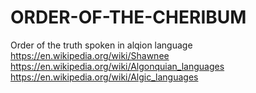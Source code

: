# ORDER-OF-THE-CHERIBUM
Order of  the truth spoken in alqion language 
https://en.wikipedia.org/wiki/Shawnee
https://en.wikipedia.org/wiki/Algonquian_languages
https://en.wikipedia.org/wiki/Algic_languages
